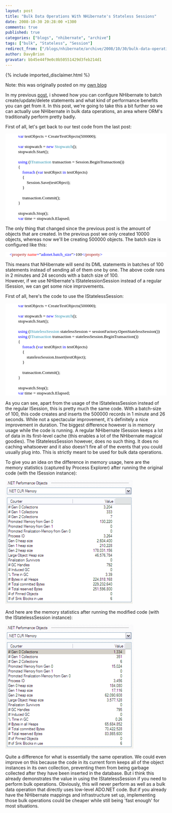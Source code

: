 ```yaml
---
layout: post
title: "Bulk Data Operations With NHibernate's Stateless Sessions"
date: 2008-10-30 20:28:00 +1300
comments: true
published: true
categories: ["blogs", "nhibernate", "archive"]
tags: ["bulk", "Stateless", "Session"]
redirect_from: ["/blogs/nhibernate/archive/2008/10/30/bulk-data-operations-with-nhibernate-s-stateless-sessions.aspx/"]
author: DavyBrion
gravatar: bb45e44f9e0c0b50551429d3feb214d1
---
```

{% include imported_disclaimer.html %}

<p>Note: this was originally posted on my <a target="_blank" href="http://davybrion.com/blog/2008/10/bulk-data-operations-with-nhibernates-stateless-sessions/">own blog</a></p>
<p>In my previous <a href="http://davybrion.com/blog/2008/10/batching-nhibernates-dm-statements/">post</a>, i showed how you can configure NHibernate to batch create/update/delete statements and what kind of performance benefits you can get from it.  In this post, we're going to take this a bit further so we can actually use NHibernate in bulk data operations, an area where ORM's traditionally perform pretty badly.
</p>
<p>
First of all, let's get back to our test code from the last post:
<code>
</code></p>
<div style="font-family: Consolas; font-size: 10pt; color: black; background: white;">
<p style="margin: 0px;">&nbsp;&nbsp;&nbsp; &nbsp;&nbsp;&nbsp; &nbsp;&nbsp;&nbsp; <span style="color: blue;">var</span> testObjects = CreateTestObjects(500000);</p>
<p style="margin: 0px;">&nbsp;</p>
<p style="margin: 0px;">&nbsp;&nbsp;&nbsp; &nbsp;&nbsp;&nbsp; &nbsp;&nbsp;&nbsp; <span style="color: blue;">var</span> stopwatch = <span style="color: blue;">new</span> <span style="color: #2b91af;">Stopwatch</span>();</p>
<p style="margin: 0px;">&nbsp;&nbsp;&nbsp; &nbsp;&nbsp;&nbsp; &nbsp;&nbsp;&nbsp; stopwatch.Start();</p>
<p style="margin: 0px;">&nbsp;</p>
<p style="margin: 0px;">&nbsp;&nbsp;&nbsp; &nbsp;&nbsp;&nbsp; &nbsp;&nbsp;&nbsp; <span style="color: blue;">using</span> (<span style="color: #2b91af;">ITransaction</span> transaction = Session.BeginTransaction())</p>
<p style="margin: 0px;">&nbsp;&nbsp;&nbsp; &nbsp;&nbsp;&nbsp; &nbsp;&nbsp;&nbsp; {</p>
<p style="margin: 0px;">&nbsp;&nbsp;&nbsp; &nbsp;&nbsp;&nbsp; &nbsp;&nbsp;&nbsp; &nbsp;&nbsp;&nbsp; <span style="color: blue;">foreach</span> (<span style="color: blue;">var</span> testObject <span style="color: blue;">in</span> testObjects)</p>
<p style="margin: 0px;">&nbsp;&nbsp;&nbsp; &nbsp;&nbsp;&nbsp; &nbsp;&nbsp;&nbsp; &nbsp;&nbsp;&nbsp; {</p>
<p style="margin: 0px;">&nbsp;&nbsp;&nbsp; &nbsp;&nbsp;&nbsp; &nbsp;&nbsp;&nbsp; &nbsp;&nbsp;&nbsp; &nbsp;&nbsp;&nbsp; Session.Save(testObject);</p>
<p style="margin: 0px;">&nbsp;&nbsp;&nbsp; &nbsp;&nbsp;&nbsp; &nbsp;&nbsp;&nbsp; &nbsp;&nbsp;&nbsp; }</p>
<p style="margin: 0px;">&nbsp;</p>
<p style="margin: 0px;">&nbsp;&nbsp;&nbsp; &nbsp;&nbsp;&nbsp; &nbsp;&nbsp;&nbsp; &nbsp;&nbsp;&nbsp; transaction.Commit();</p>
<p style="margin: 0px;">&nbsp;&nbsp;&nbsp; &nbsp;&nbsp;&nbsp; &nbsp;&nbsp;&nbsp; }</p>
<p style="margin: 0px;">&nbsp;</p>
<p style="margin: 0px;">&nbsp;&nbsp;&nbsp; &nbsp;&nbsp;&nbsp; &nbsp;&nbsp;&nbsp; stopwatch.Stop();</p>
<p style="margin: 0px;">&nbsp;&nbsp;&nbsp; &nbsp;&nbsp;&nbsp; &nbsp;&nbsp;&nbsp; <span style="color: blue;">var</span> time = stopwatch.Elapsed;</p>
</div>
<p>

The only thing that changed since the previous post is the amount of objects that are created. In the previous post we only created 10000 objects, whereas now we'll be creating 500000 objects.
The batch size is configured like this:
<code>
</code></p>
<div style="font-family: Consolas; font-size: 10pt; color: black; background: white;">
<p style="margin: 0px;"><span style="color: blue;">&nbsp; &nbsp; &lt;</span><span style="color: #a31515;">property</span><span style="color: blue;"> </span><span style="color: red;">name</span><span style="color: blue;">=</span>"<span style="color: blue;">adonet.batch_size</span>"<span style="color: blue;">&gt;</span>100<span style="color: blue;">&lt;/</span><span style="color: #a31515;">property</span><span style="color: blue;">&gt;</span></p>
</div>
<p>

This means that NHibernate will send its DML statements in batches of 100 statements instead of sending all of them one by one.  The above code runs in 2 minutes and 24 seconds with a batch size of 100.  
However, if we use NHibernate's IStatelessionSession instead of a regular ISession, we can get some nice improvements. </p>
<p>First of all, here's the code to use the IStatelessSession:
<code>
</code></p>
<div style="font-family: Consolas; font-size: 10pt; color: black; background: white;">
<p style="margin: 0px;">&nbsp;&nbsp;&nbsp; &nbsp;&nbsp;&nbsp; &nbsp;&nbsp;&nbsp; <span style="color: blue;">var</span> testObjects = CreateTestObjects(500000);</p>
<p style="margin: 0px;">&nbsp;</p>
<p style="margin: 0px;">&nbsp;&nbsp;&nbsp; &nbsp;&nbsp;&nbsp; &nbsp;&nbsp;&nbsp; <span style="color: blue;">var</span> stopwatch = <span style="color: blue;">new</span> <span style="color: #2b91af;">Stopwatch</span>();</p>
<p style="margin: 0px;">&nbsp;&nbsp;&nbsp; &nbsp;&nbsp;&nbsp; &nbsp;&nbsp;&nbsp; stopwatch.Start();</p>
<p style="margin: 0px;">&nbsp;</p>
<p style="margin: 0px;">&nbsp;&nbsp;&nbsp; &nbsp;&nbsp;&nbsp; &nbsp;&nbsp;&nbsp; <span style="color: blue;">using</span> (<span style="color: #2b91af;">IStatelessSession</span> statelessSession = sessionFactory.OpenStatelessSession())</p>
<p style="margin: 0px;">&nbsp;&nbsp;&nbsp; &nbsp;&nbsp;&nbsp; &nbsp;&nbsp;&nbsp; <span style="color: blue;">using</span> (<span style="color: #2b91af;">ITransaction</span> transaction = statelessSession.BeginTransaction())</p>
<p style="margin: 0px;">&nbsp;&nbsp;&nbsp; &nbsp;&nbsp;&nbsp; &nbsp;&nbsp;&nbsp; {</p>
<p style="margin: 0px;">&nbsp;&nbsp;&nbsp; &nbsp;&nbsp;&nbsp; &nbsp;&nbsp;&nbsp; &nbsp;&nbsp;&nbsp; <span style="color: blue;">foreach</span> (<span style="color: blue;">var</span> testObject <span style="color: blue;">in</span> testObjects)</p>
<p style="margin: 0px;">&nbsp;&nbsp;&nbsp; &nbsp;&nbsp;&nbsp; &nbsp;&nbsp;&nbsp; &nbsp;&nbsp;&nbsp; {</p>
<p style="margin: 0px;">&nbsp;&nbsp;&nbsp; &nbsp;&nbsp;&nbsp; &nbsp;&nbsp;&nbsp; &nbsp;&nbsp;&nbsp; &nbsp;&nbsp;&nbsp; statelessSession.Insert(testObject);</p>
<p style="margin: 0px;">&nbsp;&nbsp;&nbsp; &nbsp;&nbsp;&nbsp; &nbsp;&nbsp;&nbsp; &nbsp;&nbsp;&nbsp; }</p>
<p style="margin: 0px;">&nbsp;</p>
<p style="margin: 0px;">&nbsp;&nbsp;&nbsp; &nbsp;&nbsp;&nbsp; &nbsp;&nbsp;&nbsp; &nbsp;&nbsp;&nbsp; transaction.Commit();</p>
<p style="margin: 0px;">&nbsp;&nbsp;&nbsp; &nbsp;&nbsp;&nbsp; &nbsp;&nbsp;&nbsp; }</p>
<p style="margin: 0px;">&nbsp;</p>
<p style="margin: 0px;">&nbsp;&nbsp;&nbsp; &nbsp;&nbsp;&nbsp; &nbsp;&nbsp;&nbsp; stopwatch.Stop();</p>
<p style="margin: 0px;">&nbsp;&nbsp;&nbsp; &nbsp;&nbsp;&nbsp; &nbsp;&nbsp;&nbsp; <span style="color: blue;">var</span> time = stopwatch.Elapsed;</p>
</div>
<p>

As you can see, apart from the usage of the IStatelessSession instead of the regular ISession, this is pretty much the same code.
With a batch-size of 100, this code creates and inserts the 500000 records in 1 minute and 26 seconds.  While not a spectacular improvement, it's definitely a nice improvement in duration.
The biggest difference however is in memory usage while the code is running. A regular NHibernate ISession keeps a lot of data in its first-level cache (this enables a lot of the NHibernate magical goodies).  The IStatelessSession however, does no such thing.  It does no caching whatsoever and it also doesn't fire all of the events that you could usually plug into.  This is strictly meant to be used for bulk data operations.
</p>
<p>
To give you an idea on the difference in memory usage, here are the memory statistics (captured by Process Explorer) after running the original code (with the ISession instance):
</p>
<p><a href="http://davybrion.com/blog/wp-content/uploads/2008/10/isession.png"><img src="/images/posts/2008/10/30/isession.png" title="isession" class="alignnone size-full wp-image-551" height="385" width="398" /></a></p>
<p>
And here are the memory statistics after running the modified code (with the IStatelessSession instance):</p>
<p>
<a href="http://davybrion.com/blog/wp-content/uploads/2008/10/istatelesssession.png"><img src="/images/posts/2008/10/30/istatelesssession.png" title="istatelesssession" class="alignnone size-full wp-image-552" height="386" width="400" /></a></p>
<p>Quite a difference for what is essentially the same operation.  We could even improve on this because the code in its current form keeps all of the object instances in its own collection, preventing them from being garbage collected after they have been inserted in the database.  But i think this already demonstrates the value in using the IStatelessSession if you need to perform bulk operations.
Obviously, this will never perform as well as a bulk data operation that directly uses low-level ADO.NET code.  But if you already have the NHibernate mappings and infrastructure set up, implementing those bulk operations could be cheaper while still being 'fast enough' for most situations.</p>
